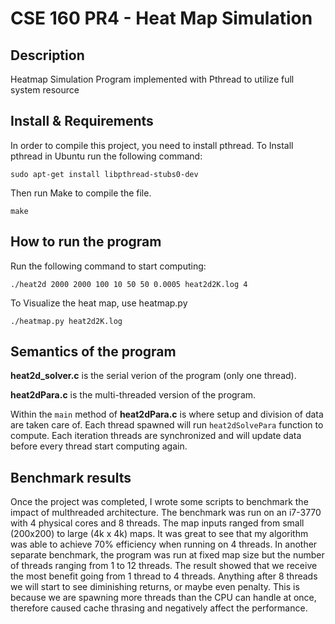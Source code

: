 CSE 160 PR4 - Heat Map Simulation
=========

Description
-----
Heatmap Simulation Program implemented with Pthread to utilize full system resource

Install & Requirements
-----
In order to compile this project, you need to install pthread.
To Install pthread in Ubuntu run the following command:
```
sudo apt-get install libpthread-stubs0-dev
```
Then run Make to compile the file.
```
make
```

How to run the program
-----
Run the following command to start computing:
```
./heat2d 2000 2000 100 10 50 50 0.0005 heat2d2K.log 4
```
To Visualize the heat map, use heatmap.py
```
./heatmap.py heat2d2K.log
```

Semantics of the program
-----
**heat2d_solver.c** is the serial verion of the program (only one thread).

**heat2dPara.c** is the multi-threaded version of the program.

Within the ```main``` method of **heat2dPara.c** is where setup and division of data are taken care of. Each thread spawned will run ```heat2dSolvePara``` function to compute. Each iteration threads are synchronized and will update data before every thread start computing again.

Benchmark results
-----
Once the project was completed, I wrote some scripts to benchmark the impact of multhreaded architecture. The benchmark was run on an i7-3770 with 4 physical cores and 8 threads. The map inputs ranged from small (200x200) to large (4k x 4k) maps. It was great to see that my algorithm was able to achieve 70% efficiency when running on 4 threads. In another separate benchmark, the program was run at fixed map size but the number of threads ranging from 1 to 12 threads. The result showed that we receive the most benefit going from 1 thread to 4 threads. Anything after 8 threads we will start to see diminishing returns, or maybe even penalty. This is because we are spawning more threads than the CPU can handle at once, therefore caused cache thrasing and negatively affect the performance.
